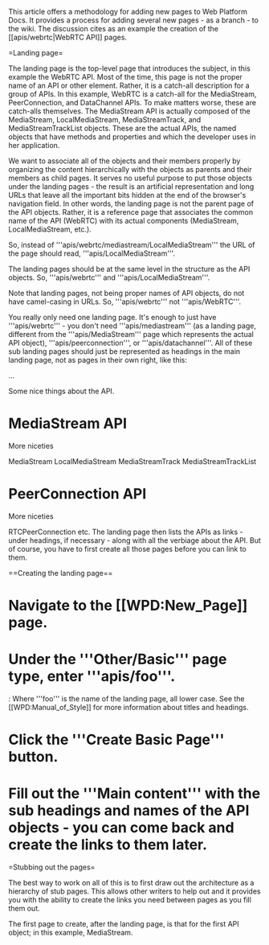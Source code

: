 This article offers a methodology for adding new pages to Web Platform Docs. It provides a process for adding several new pages -  as a branch - to the wiki. The discussion cites as an example the creation of  the [[apis/webrtc|WebRTC API]] pages.

=Landing page=

The landing page is the top-level page that introduces the subject, in this example the WebRTC API. Most of the time, this page is not the proper name of an API or other element. Rather, it is a catch-all description for a group of APIs. In this example, WebRTC is a catch-all for the MediaStream, PeerConnection, and DataChannel APIs. To make matters worse, these are catch-alls themselves. The MediaStream API is actually composed of the MediaStream, LocalMediaStream, MediaStreamTrack, and MediaStreamTrackList objects. These are the actual APIs, the named objects that have methods and properties and which the developer uses in her application.

We want to associate all of the objects and their members properly by organizing the content hierarchically with the objects as parents and their members as child pages. It serves no useful purpose to put those objects under the landing pages - the result is an artificial representation and long URLs that leave all the important bits hidden at the end of the browser's navigation field. In other words, the landing page is not the parent page of the API objects. Rather, it is a reference page that associates the common name of the API (WebRTC) with its actual components (MediaStream, LocalMediaStream, etc.).

So, instead of '''apis/webrtc/mediastream/LocalMediaStream''' the URL of the page should read, '''apis/LocalMediaStream'''.

The landing pages should be at the same level in the structure as the API objects. So, '''apis/webrtc''' and '''apis/LocalMediaStream'''.

Note that landing pages, not being proper names of API objects, do not have camel-casing in URLs. So, '''apis/webrtc''' not '''apis/WebRTC'''.

You really only need one landing page. It's enough to just have '''apis/webrtc''' - you don't need '''apis/mediastream''' (as a landing page, different from the '''apis/MediaStream''' page which represents the actual API object), '''apis/peerconnection''', or '''apis/datachannel'''. All of these sub landing pages should just be represented as headings in the main landing page, not as pages in their own right, like this:
 <nowiki>
<title>WebRTC API</title>
...
<p>Some nice things about the API.</p>
    <h1>MediaStream API</h1>
    <p>More niceties</p>
        <a href...>MediaStream</a>
        <a href...>LocalMediaStream</a>
        <a href...>MediaStreamTrack</a>
        <a href...>MediaStreamTrackList</a>
    <h1>PeerConnection API</h1>
    <p>More niceties</p>
        <a href...>RTCPeerConnection</a>
    etc.</nowiki>
The landing page then lists the APIs as links - under headings, if necessary - along with all the verbiage about the API. But of course, you have to first create all those pages before you can link to them.

==Creating the landing page==

# Navigate to the [[WPD:New_Page]] page.
# Under the '''Other/Basic''' page type, enter '''apis/foo'''.
: Where '''foo''' is the name of the landing page, all lower case. See the [[WPD:Manual_of_Style]] for more information about titles and headings.
# Click the '''Create Basic Page''' button.
# Fill out the '''Main content''' with the sub headings and names of the API objects - you can come back and create the links to them later.

=Stubbing out the pages=

The best way to work on all of this is to first draw out the architecture as a hierarchy of stub pages. This allows other writers to help out and it provides you with the ability to create the links you need between pages as you fill them out.

The first page to create, after the landing page, is that for the first API object; in this example, MediaStream.